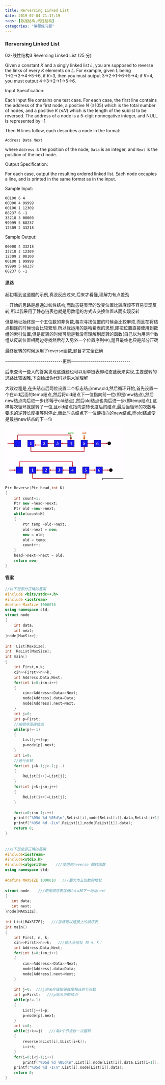 ```yaml
---
title: Rerversing Linked List
date: 2019-07-04 21:17:19
tags: [数据结构,线性结构]
categories: "编程练习题"
---
```


### Rerversing Linked List

02-线性结构3 Reversing Linked List (25 分)



Given a constant *K* and a singly linked list *L*, you are supposed to reverse the links of every *K* elements on *L*. For example, given *L* being 1→2→3→4→5→6, if *K*=3, then you must output 3→2→1→6→5→4; if *K*=4, you must output 4→3→2→1→5→6.

 Input Specification:

Each input file contains one test case. For each case, the first line contains the address of the first node, a positive *N* (≤105) which is the total number of nodes, and a positive *K* (≤*N*) which is the length of the sublist to be reversed. The address of a node is a 5-digit nonnegative integer, and NULL is represented by -1.

Then *N* lines follow, each describes a node in the format:

```
Address Data Next
```

where `Address` is the position of the node, `Data` is an integer, and `Next` is the position of the next node.

 Output Specification:

For each case, output the resulting ordered linked list. Each node occupies a line, and is printed in the same format as in the input.

Sample Input:

```in
00100 6 4
00000 4 99999
00100 1 12309
68237 6 -1
33218 3 00000
99999 5 68237
12309 2 33218
```

 Sample Output:

```out
00000 4 33218
33218 3 12309
12309 2 00100
00100 1 99999
99999 5 68237
68237 6 -1
```

#### 思路

起初看到这道题的示例,真没反应过来,后来才看懂,理解力有点差劲.

一开始的思路是想通过线性结构,而动态链表里的改变位置比较麻烦不容易实现反转,所以我采用了静态链表也就是用数组的方式去交换位置从而实现反转

但是地址始终是一个五位数的非负数,每次寻找位置的时候会比较麻烦,而且在将结点相连的时候也会比较繁琐.所以我运用的是哈希表的思想,即把位置直接使用到数组的索引位置,但是反转的时候可能是我没有理解到反转的函数(自己以为用两个数组从反转位置相两边寻找然后存入另外一个位置序列中),题目最终也只是部分正确

最终反转的时候运用了reverse函数,题目才完全正确

-----------------------------更新------------------------------

后来查询一些人的答案发现这道题也可以用单链表即动态链表来实现,主要逆转的思路比较困难,下面给出伪代码以供大家理解

大致过程是,在头结点后两位设置二个标志结点new,old,然后循环开始,首先设置一个在old后面的temp结点,然后将old结点下一位指向前一位(即是new结点),然后new结点向后进一步(即等于old结点),然后old结点也向后进一步(即temp结点),这样每次循环就逆转了一位,且old结点指向逆转长度后的结点,最后当循环的次数与要求的逆转长度相等时停止,而此时头结点下一位便指向的new结点,而old结点便是最初new结点的下一位

![](https://raw.githubusercontent.com/catwithtudou/photo/master/20190705211221.png)

```c++
Ptr Reverse(Ptr head,int K)
{
    int count=1;
    Ptr new =head->next;
    Ptr old =new->next;
    while(count<K)
    {
        Ptr temp =old->next;
        old->next = new;
        new = old;
        old = temp;
        count++;
    }
    head->next->next = old;
    return new;
}
```



#### 答案

```C++
//以下是部分正确的答案
#include <bits/stdc++.h>
#include <iostream>
#define MaxSize 1000010
using namespace std;
struct node
{
    int data;
    int next;
}node[MaxSize];

int  List[MaxSize];
int  ReList[MaxSize];
int main()
{
    int First,n,k;
    cin>>First>>n>>k;
    int Address,Data,Next;
    for(int i=0;i<n;i++)
    {
        cin>>Address>>Data>>Next;
        node[Address].data=Data;
        node[Address].next=Next;
    }
    int j=0;
    int p=First;
    //按顺序连接结点
    while(p!=-1)
    {
        List[j++]=p;
        p=node[p].next;
    }
    int i=0;
    //进行反转
    for(int j=k-1;j>-1;j--)
    {
        ReList[i++]=List[j];
    }
    for(int j=k;j<n;j++)
    {
        ReList[i++]=List[j];
    }

    for(i=0;i<n-1;i++)
    printf("%05d %d %05d\n",ReList[i],node[ReList[i]].data,ReList[i+1]);
    printf("%05d %d -1\n",ReList[i],node[ReList[i]].data);
    return 0;
}


//以下是全部正确的答案
#include<iostream>
#include<stdio.h>
#include<algorithm>    ///使用到reverse 翻转函数
using namespace std;
 
#define MAXSIZE 1000010   ///最大为五位数的地址
 
struct node    ///使用顺序表存储data和下一地址next
{
   int data;   
   int next;
}node[MAXSIZE];
 
int List[MAXSIZE];   ///存储可以连接上的顺序表
int main()
{
    int First, n, k;  
    cin>>First>>n>>k;   ///输入头地址 和 n，k；
    int Address,Data,Next;
    for(int i=0;i<n;i++)
    {
        cin>>Address>>Data>>Next;
        node[Address].data=Data;
        node[Address].next=Next;
    }
 
    int j=0;  ///j用来存储能够首尾相连的节点数
    int p=First;   ///p指示当前结点
    while(p!=-1)
    {
        List[j++]=p;
        p=node[p].next;
    }
    int i=0;
    while(i+k<=j)   ///每k个节点做一次翻转
    {
        reverse(&List[i],&List[i+k]);
        i=i+k;
    }
    for(i=0;i<j-1;i++)
        printf("%05d %d %05d\n",List[i],node[List[i]].data,List[i+1]);
    printf("%05d %d -1\n",List[i],node[List[i]].data);
    return 0;
}
```